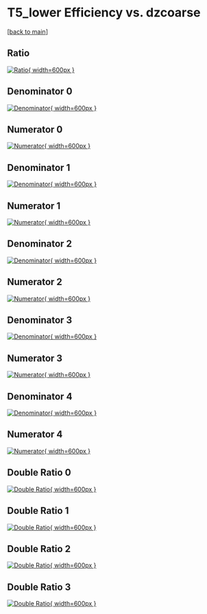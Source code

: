 # T5_lower Efficiency vs. dzcoarse

[[back to main](./)]



## Ratio

[![Ratio](../mtv/var/T5_lower_base_0_-1_eff_dzcoarse.png){ width=600px }](../mtv/var/T5_lower_base_0_-1_eff_dzcoarse.pdf)

## Denominator 0

[![Denominator](../mtv/den/T5_lower_base_0_-1_eff_dzcoarse_den0.png){ width=600px }](../mtv/den/T5_lower_base_0_-1_eff_dzcoarse_den0.pdf)

## Numerator 0

[![Numerator](../mtv/num/T5_lower_base_0_-1_eff_dzcoarse_num0.png){ width=600px }](../mtv/num/T5_lower_base_0_-1_eff_dzcoarse_num0.pdf)

## Denominator 1

[![Denominator](../mtv/den/T5_lower_base_0_-1_eff_dzcoarse_den1.png){ width=600px }](../mtv/den/T5_lower_base_0_-1_eff_dzcoarse_den1.pdf)

## Numerator 1

[![Numerator](../mtv/num/T5_lower_base_0_-1_eff_dzcoarse_num1.png){ width=600px }](../mtv/num/T5_lower_base_0_-1_eff_dzcoarse_num1.pdf)

## Denominator 2

[![Denominator](../mtv/den/T5_lower_base_0_-1_eff_dzcoarse_den2.png){ width=600px }](../mtv/den/T5_lower_base_0_-1_eff_dzcoarse_den2.pdf)

## Numerator 2

[![Numerator](../mtv/num/T5_lower_base_0_-1_eff_dzcoarse_num2.png){ width=600px }](../mtv/num/T5_lower_base_0_-1_eff_dzcoarse_num2.pdf)

## Denominator 3

[![Denominator](../mtv/den/T5_lower_base_0_-1_eff_dzcoarse_den3.png){ width=600px }](../mtv/den/T5_lower_base_0_-1_eff_dzcoarse_den3.pdf)

## Numerator 3

[![Numerator](../mtv/num/T5_lower_base_0_-1_eff_dzcoarse_num3.png){ width=600px }](../mtv/num/T5_lower_base_0_-1_eff_dzcoarse_num3.pdf)

## Denominator 4

[![Denominator](../mtv/den/T5_lower_base_0_-1_eff_dzcoarse_den4.png){ width=600px }](../mtv/den/T5_lower_base_0_-1_eff_dzcoarse_den4.pdf)

## Numerator 4

[![Numerator](../mtv/num/T5_lower_base_0_-1_eff_dzcoarse_num4.png){ width=600px }](../mtv/num/T5_lower_base_0_-1_eff_dzcoarse_num4.pdf)

## Double Ratio 0

[![Double Ratio](../mtv/ratio/T5_lower_base_0_-1_eff_dzcoarse_ratio0.png){ width=600px }](../mtv/ratio/T5_lower_base_0_-1_eff_dzcoarse_ratio0.pdf)

## Double Ratio 1

[![Double Ratio](../mtv/ratio/T5_lower_base_0_-1_eff_dzcoarse_ratio1.png){ width=600px }](../mtv/ratio/T5_lower_base_0_-1_eff_dzcoarse_ratio1.pdf)

## Double Ratio 2

[![Double Ratio](../mtv/ratio/T5_lower_base_0_-1_eff_dzcoarse_ratio2.png){ width=600px }](../mtv/ratio/T5_lower_base_0_-1_eff_dzcoarse_ratio2.pdf)

## Double Ratio 3

[![Double Ratio](../mtv/ratio/T5_lower_base_0_-1_eff_dzcoarse_ratio3.png){ width=600px }](../mtv/ratio/T5_lower_base_0_-1_eff_dzcoarse_ratio3.pdf)

